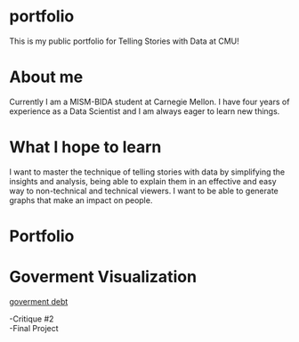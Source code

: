 # portfolio
This is my public portfolio for Telling Stories with Data at CMU!

# About me
Currently I am a MISM-BIDA student at Carnegie Mellon. I have four years of experience as a Data Scientist and I am always eager to learn new things. 

# What I hope to learn
I want to master the technique of telling stories with data by simplifying the insights and analysis, being able to explain them in an effective and easy way to non-technical and technical viewers. I want to be able to generate graphs that make an impact on people.

# Portfolio

# Goverment Visualization
[goverment debt](https://sbohljop.github.io/portfolio/dataviz2)

-Critique #2 <br>
-Final Project 
